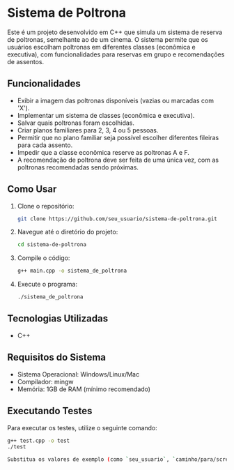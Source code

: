 # Sistema de Poltrona

Este é um projeto desenvolvido em C++ que simula um sistema de reserva de poltronas, semelhante ao de um cinema. O sistema permite que os usuários escolham poltronas em diferentes classes (econômica e executiva), com funcionalidades para reservas em grupo e recomendações de assentos.

## Funcionalidades

- Exibir a imagem das poltronas disponíveis (vazias ou marcadas com 'X').
- Implementar um sistema de classes (econômica e executiva).
- Salvar quais poltronas foram escolhidas.
- Criar planos familiares para 2, 3, 4 ou 5 pessoas.
- Permitir que no plano familiar seja possível escolher diferentes fileiras para cada assento.
- Impedir que a classe econômica reserve as poltronas A e F.
- A recomendação de poltrona deve ser feita de uma única vez, com as poltronas recomendadas sendo próximas.

## Como Usar

1. Clone o repositório:
    ```bash
    git clone https://github.com/seu_usuario/sistema-de-poltrona.git
    ```
   
2. Navegue até o diretório do projeto:
    ```bash
    cd sistema-de-poltrona
    ```

3. Compile o código:
    ```bash
    g++ main.cpp -o sistema_de_poltrona
    ```

4. Execute o programa:
    ```bash
    ./sistema_de_poltrona
    ```

## Tecnologias Utilizadas

- C++

## Requisitos do Sistema

- Sistema Operacional: Windows/Linux/Mac
- Compilador: mingw
- Memória: 1GB de RAM (mínimo recomendado)

## Executando Testes

Para executar os testes, utilize o seguinte comando:
```bash
g++ test.cpp -o test
./test

Substitua os valores de exemplo (como `seu_usuario`, `caminho/para/screenshot.png`, `link-para-documentacao`, `Seu Nome`, e `seu-email@example.com`) pelos dados relevantes do seu projeto.





